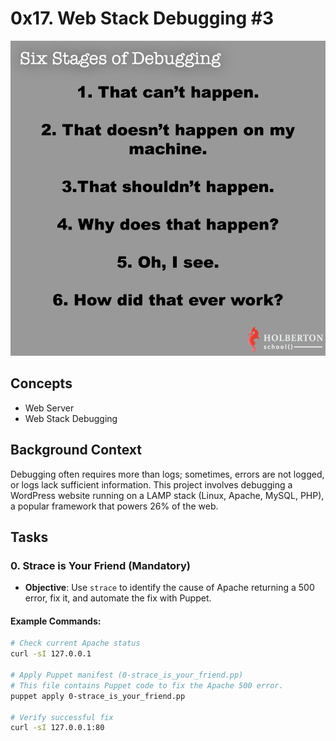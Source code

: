 # 0x17. Web Stack Debugging #3

![Six Stages of Debugging](6-stages-of-debuggin.png)
## Concepts
- Web Server
- Web Stack Debugging

## Background Context
Debugging often requires more than logs; sometimes, errors are not logged, or logs lack sufficient information. This project involves debugging a WordPress website running on a LAMP stack (Linux, Apache, MySQL, PHP), a popular framework that powers 26% of the web.

## Tasks
### 0. Strace is Your Friend (Mandatory)
- **Objective**: Use `strace` to identify the cause of Apache returning a 500 error, fix it, and automate the fix with Puppet.

#### Example Commands:
```bash
# Check current Apache status
curl -sI 127.0.0.1

# Apply Puppet manifest (0-strace_is_your_friend.pp)
# This file contains Puppet code to fix the Apache 500 error.
puppet apply 0-strace_is_your_friend.pp

# Verify successful fix
curl -sI 127.0.0.1:80

